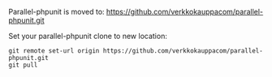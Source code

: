 Parallel-phpunit is moved to: https://github.com/verkkokauppacom/parallel-phpunit.git

Set your parallel-phpunit clone to new location:

    git remote set-url origin https://github.com/verkkokauppacom/parallel-phpunit.git
    git pull

